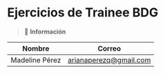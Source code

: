 # Ejercicios de Trainee BDG

> 📌 **Información**

| Nombre | Correo |
| :--: | :--: |
| Madeline Pérez | arianaperezq@gmail.com |


